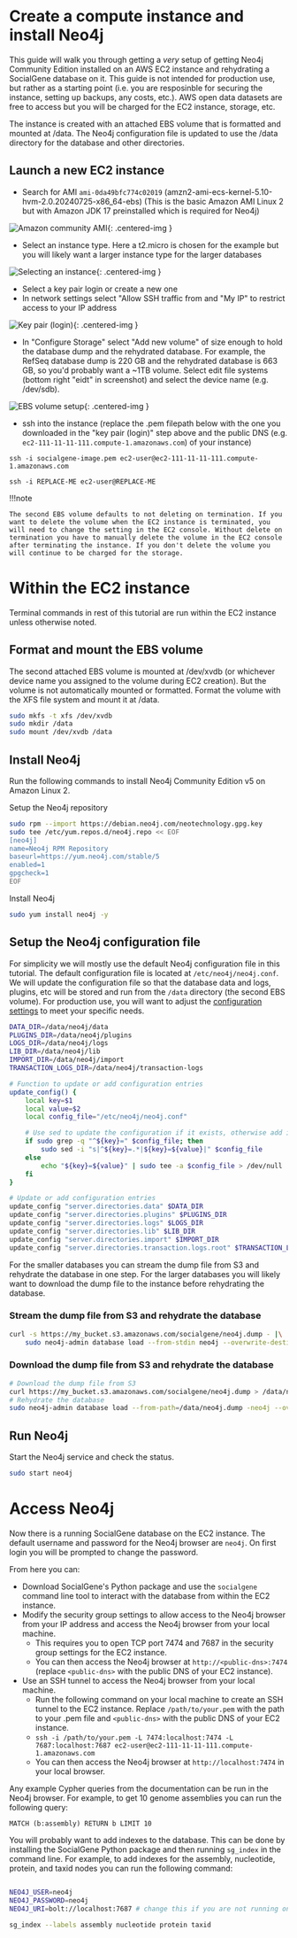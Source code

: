 # Create a compute instance and install Neo4j

This guide will walk you through getting a *very* setup of getting Neo4j Community Edition installed on an AWS EC2 instance and rehydrating a SocialGene database on it. This guide is not intended for production use, but rather as a starting point (i.e. you are resposinble for securing the instance, setting up backups, any costs, etc.). AWS open data datasets are free to access but you will be charged for the EC2 instance, storage, etc.

The instance is created with an attached EBS volume that is formatted and mounted at /data. The Neo4j configuration file is updated to use the /data directory for the database and other directories.

## Launch a new EC2 instance

- Search for AMI `ami-0da49bfc774c02019`  (amzn2-ami-ecs-kernel-5.10-hvm-2.0.20240725-x86_64-ebs) (This is the basic Amazon AMI Linux 2 but with Amazon JDK 17 preinstalled which is required for Neo4j)

![Amazon community AMI](media/image-1.png){: .centered-img }

- Select an instance type. Here a t2.micro is chosen for the example but you will likely want a larger instance type for the larger databases

![Selecting an instance](media/image.png){: .centered-img }

- Select a key pair login or create a new one
- In network settings select "Allow SSH traffic from and "My IP" to restrict access to your IP address

![Key pair (login)](media/image-2.png){: .centered-img }



- In "Configure Storage" select "Add new volume" of size enough to hold the database dump and the rehydrated database. For example, the RefSeq database dump is 220 GB and the rehydrated database is 663 GB, so you'd probably want a ~1TB volume. Select edit file systems (bottom right "eidt" in screenshot) and select the device name (e.g. /dev/sdb).

![EBS volume setup](media/image-3.png){: .centered-img }


- ssh into the instance (replace the .pem filepath below with the one you downloaded in the "key pair (login)" step above and the public DNS (e.g. `ec2-111-11-11-111.compute-1.amazonaws.com`) of your instance)

`ssh -i socialgene-image.pem ec2-user@ec2-111-11-11-111.compute-1.amazonaws.com`

`ssh -i REPLACE-ME ec2-user@REPLACE-ME`

!!!note

    The second EBS volume defaults to not deleting on termination. If you want to delete the volume when the EC2 instance is terminated, you will need to change the setting in the EC2 console. Without delete on termination you have to manually delete the volume in the EC2 console after terminating the instance. If you don't delete the volume you will continue to be charged for the storage.

# Within the EC2 instance

Terminal commands in rest of this tutorial are run within the EC2 instance unless otherwise noted.

## Format and mount the EBS volume

The second attached EBS volume is mounted at /dev/xvdb (or whichever device name you assigned to the volume during EC2 creation). But the volume is not automatically mounted or formatted. Format the volume with the XFS file system and mount it at /data.

```bash
sudo mkfs -t xfs /dev/xvdb
sudo mkdir /data
sudo mount /dev/xvdb /data
```

## Install Neo4j

Run the following commands to install Neo4j Community Edition v5 on Amazon Linux 2.


Setup the Neo4j repository
```sh
sudo rpm --import https://debian.neo4j.com/neotechnology.gpg.key
sudo tee /etc/yum.repos.d/neo4j.repo << EOF
[neo4j]
name=Neo4j RPM Repository
baseurl=https://yum.neo4j.com/stable/5
enabled=1
gpgcheck=1
EOF
```

Install Neo4j

```sh
sudo yum install neo4j -y
```

## Setup the Neo4j configuration file

For simplicity we will mostly use the default Neo4j configuration file in this tutorial. The default configuration file is located at `/etc/neo4j/neo4j.conf`. We will update the configuration file so that the database data and logs, plugins, etc will be stored and run from the `/data` directory (the second EBS volume). For production use, you will want to adjust the [configuration settings](https://neo4j.com/docs/operations-manual/current/configuration/configuration-settings/) to meet your specific needs.


```sh
DATA_DIR=/data/neo4j/data
PLUGINS_DIR=/data/neo4j/plugins
LOGS_DIR=/data/neo4j/logs
LIB_DIR=/data/neo4j/lib
IMPORT_DIR=/data/neo4j/import
TRANSACTION_LOGS_DIR=/data/neo4j/transaction-logs

# Function to update or add configuration entries
update_config() {
    local key=$1
    local value=$2
    local config_file="/etc/neo4j/neo4j.conf"

    # Use sed to update the configuration if it exists, otherwise add it
    if sudo grep -q "^${key}=" $config_file; then
        sudo sed -i "s|^${key}=.*|${key}=${value}|" $config_file
    else
        echo "${key}=${value}" | sudo tee -a $config_file > /dev/null
    fi
}

# Update or add configuration entries
update_config "server.directories.data" $DATA_DIR
update_config "server.directories.plugins" $PLUGINS_DIR
update_config "server.directories.logs" $LOGS_DIR
update_config "server.directories.lib" $LIB_DIR
update_config "server.directories.import" $IMPORT_DIR
update_config "server.directories.transaction.logs.root" $TRANSACTION_LOGS_DIR
```

For the smaller databases you can stream the dump file from S3 and rehydrate the database in one step. For the larger databases you will likely want to download the dump file to the instance before rehydrating the database.

### Stream the dump file from S3 and rehydrate the database

```sh
curl -s https://my_bucket.s3.amazonaws.com/socialgene/neo4j.dump - |\
    sudo neo4j-admin database load --from-stdin neo4j --overwrite-destination=true
```

### Download the dump file from S3 and rehydrate the database

```sh
# Download the dump file from S3
curl https://my_bucket.s3.amazonaws.com/socialgene/neo4j.dump > /data/neo4j.dump
# Rehydrate the database
sudo neo4j-admin database load --from-path=/data/neo4j.dump -neo4j --overwrite-destination=true
```

## Run Neo4j

Start the Neo4j service and check the status.

```sh
sudo start neo4j
```

# Access Neo4j

Now there is a running SocialGene database on the EC2 instance. The default username and password for the Neo4j browser are `neo4j`. On first login you will be prompted to change the password.

 From here you can:

- Download SocialGene's Python package and use the `socialgene` command line tool to interact with the database from within the EC2 instance.
- Modify the security group settings to allow access to the Neo4j browser from your IP address and access the Neo4j browser from your local machine.
    - This requires you to open TCP port 7474 and 7687 in the security group settings for the EC2 instance.
    - You can then access the Neo4j browser at `http://<public-dns>:7474` (replace `<public-dns>` with the public DNS of your EC2 instance).
- Use an SSH tunnel to access the Neo4j browser from your local machine.
    - Run the following command on your local machine to create an SSH tunnel to the EC2 instance. Replace `/path/to/your.pem` with the path to your .pem file and `<public-dns>` with the public DNS of your EC2 instance.
    - `ssh -i /path/to/your.pem -L 7474:localhost:7474 -L 7687:localhost:7687 ec2-user@ec2-111-11-11-111.compute-1.amazonaws.com`
    - You can then access the Neo4j browser at `http://localhost:7474` in your local browser.


Any example Cypher queries from the documentation can be run in the Neo4j browser. For example, to get 10 genome assemblies you can run the following query:

```cypher
MATCH (b:assembly) RETURN b LIMIT 10
```

You will probably want to add indexes to the database. This can be done by installing the SocialGene Python package and then running `sg_index` in the command line. For example, to add indexes for the assembly, nucleotide, protein, and taxid nodes you can run the following command:

```sh

NEO4J_USER=neo4j
NEO4J_PASSWORD=neo4j
NEO4J_URI=bolt://localhost:7687 # change this if you are not running on localhost

sg_index --labels assembly nucleotide protein taxid
```

